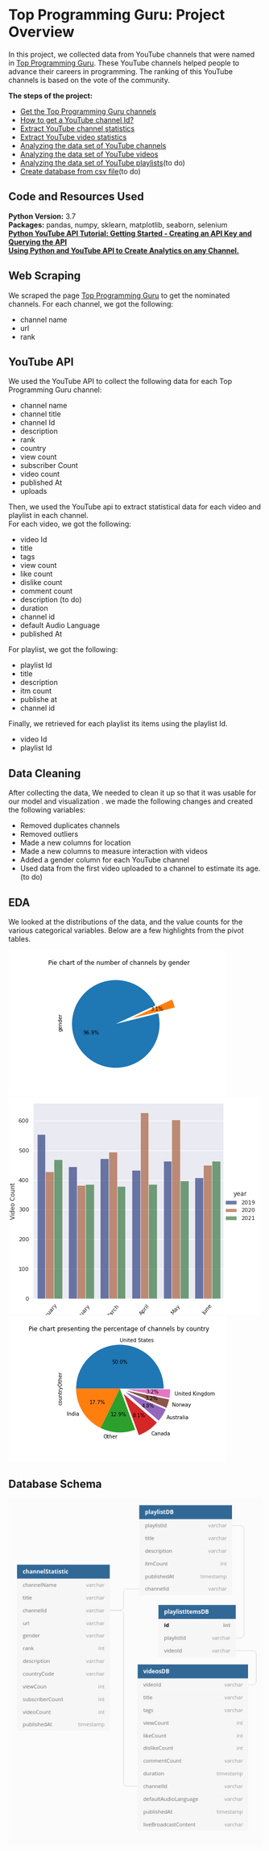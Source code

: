 # Top Programming Guru: Project Overview

In this project, we collected data from YouTube channels that were named in [Top Programming Guru](https://noonies.tech/award/top-programming-guru). 
These YouTube channels  helped  people to advance their careers in programming. 
The ranking of this YouTube channels  is based on the vote of the community. 

**The steps of the project:**  

* [Get the Top Programming Guru channels](web_scraping.py)
* [How to get a YouTube channel Id?](notebook/channels_id.ipynb)
* [Extract YouTube channel statistics](notebook/channels_statistics.ipynb)
* [Extract YouTube video statistics](notebook/video_playlist.ipynb)
* [Analyzing the data set of YouTube channels](notebook/analyzing_summeryDB.ipynb)
* [Analyzing the data set of YouTube videos](notebook/analyzing_videosDB.ipynb)
* [Analyzing the data set of YouTube playlists]()(to do)
* [Create database from csv file]()(to do)

## Code and Resources Used 
**Python Version:** 3.7  
**Packages:** pandas, numpy, sklearn, matplotlib, seaborn, selenium  
**[Python YouTube API Tutorial: Getting Started - Creating an API Key and Querying the API](https://www.youtube.com/watch?v=th5_9woFJmk&t=461s)**  
**[Using Python and YouTube API to Create Analytics on any Channel.
](https://www.youtube.com/watch?v=2mSwcRb3KjQ)**


## Web Scraping
We scraped the page [Top Programming Guru](https://noonies.tech/award/top-programming-guru)  to get the nominated channels. 
For each channel, we got the following:

* channel name
* url
* rank

## YouTube API
We used the YouTube API to collect the following data for each Top Programming Guru channel:
* channel name 
* channel title
* channel Id
* description
* rank
* country
* view count
* subscriber Count
* video count
* published At
* uploads

Then, we used the YouTube api to extract statistical 
data for each video and playlist in each channel.   
For each video, we got the following:

* video Id
* title
* tags
* view count
* like count
* dislike count
* comment count
* description (to do)
* duration 
* channel id
* default Audio Language
* published At 

For playlist, we got the following:
* playlist Id
* title
* description
* itm count
* publishe at
* channel id  

Finally, we retrieved for each playlist its items using the playlist Id.
* video Id
* playlist Id

## Data Cleaning
After collecting  the data, We needed to clean it up so that it was usable for our model 
and visualization . 
we made the following changes and created the following variables:
 
* Removed duplicates channels
* Removed outliers  
* Made a new columns for  location
* Made a new columns to measure interaction with videos 
* Added a gender column for each YouTube channel 
* Used data from the first video uploaded to a channel to estimate its age. (to do)

## EDA
We looked at the distributions of the data, and the value counts for the various categorical variables. Below are a few highlights from the pivot tables. 

![alt text](figure/gender.png "Distribution of youtubers by gender")
![alt text](figure/videoCount.png "Video Count by Months and Years")
![alt text](figure/country.png "Pie chart presenting the percentage of channels by country")

## Database Schema
![alt text](figure/schema.png "Database Schema")



